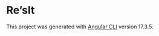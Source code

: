 # Re’sIt

This project was generated with [Angular CLI](https://github.com/angular/angular-cli) version 17.3.5.